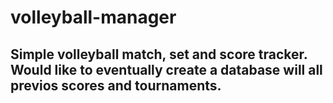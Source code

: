 # volleyball-manager

## Simple volleyball match, set and score tracker. Would like to eventually create a database will all previos scores and tournaments.
